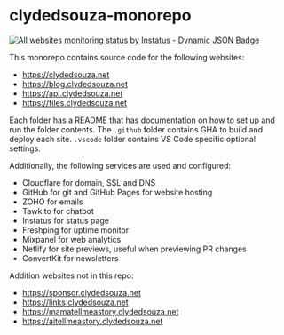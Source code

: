 # clydedsouza-monorepo

[![All websites monitoring status by Instatus - Dynamic JSON Badge](https://img.shields.io/badge/dynamic/json?url=https%3A%2F%2Fclydedsouza.instatus.com%2Fsummary.json&query=%24.page.status&label=All%20websites%20monitoring%20status%20-%20Instatus&color=009688)](https://clydedsouza.instatus.com/)

This monorepo contains source code for the following websites:

- https://clydedsouza.net
- https://blog.clydedsouza.net
- https://api.clydedsouza.net
- https://files.clydedsouza.net

Each folder has a README that has documentation on how to set up and run the folder contents. The `.github` folder contains GHA to build and deploy each site. `.vscode` folder contains VS Code specific optional settings.

Additionally, the following services are used and configured:

- Cloudflare for domain, SSL and DNS
- GitHub for git and GitHub Pages for website hosting
- ZOHO for emails
- Tawk.to for chatbot
- Instatus for status page
- Freshping for uptime monitor
- Mixpanel for web analytics
- Netlify for site previews, useful when previewing PR changes
- ConvertKit for newsletters

Addition websites not in this repo:

- https://sponsor.clydedsouza.net
- https://links.clydedsouza.net
- https://mamatellmeastory.clydedsouza.net
- https://aitellmeastory.clydedsouza.net
